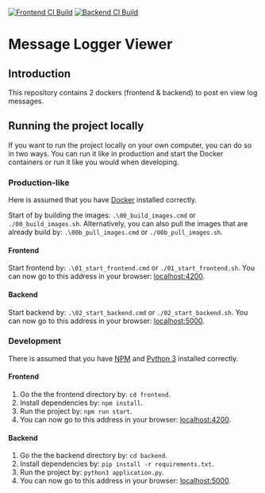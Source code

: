 [![Frontend CI Build](https://img.shields.io/azure-devops/build/joachimveulemans/3fbff01b-aee2-4a9f-9e6c-c18be3511772/13?label=Frontend%20CI%20Build)](https://dev.azure.com/JoachimVeulemans/message-logger-viewer/_build?definitionId=13)
[![Backend CI Build](https://img.shields.io/azure-devops/build/joachimveulemans/3fbff01b-aee2-4a9f-9e6c-c18be3511772/11?label=Backend%20CI%20Build)](https://dev.azure.com/JoachimVeulemans/message-logger-viewer/_build?definitionId=11)

# Message Logger Viewer

## Introduction

This repository contains 2 dockers (frontend & backend) to post en view log messages.

## Running the project locally

If you want to run the project locally on your own computer, you can do so in two ways. You can run it like in production and start the Docker containers or run it like you would when developing.

### Production-like

Here is assumed that you have [Docker](https://www.docker.com/get-started) installed correctly.

Start of by building the images: `.\00_build_images.cmd` or `./00_build_images.sh`. Alternatively, you can also pull the images that are already build by: `.\00b_pull_images.cmd` or `./00b_pull_images.sh`.

#### Frontend

Start frontend by: `.\01_start_frontend.cmd` or `./01_start_frontend.sh`. You can now go to this address in your browser: [localhost:4200](http://localhost:4200).

#### Backend

Start backend by: `.\02_start_backend.cmd` or `./02_start_backend.sh`. You can now go to this address in your browser: [localhost:5000](http://localhost:5000).

### Development

There is assumed that you have [NPM](https://www.npmjs.com/) and [Python 3](https://www.python.org/downloads/) installed correctly.

#### Frontend

1. Go the the frontend directory by: `cd frontend`.
2. Install dependencies by: `npm install`.
3. Run the project by: `npm run start`.
4. You can now go to this address in your browser: [localhost:4200](http://localhost:4200).

#### Backend

1. Go the the backend directory by: `cd backend`.
2. Install dependencies by: `pip install -r requirements.txt`.
3. Run the project by: `python3 application.py`.
4. You can now go to this address in your browser: [localhost:5000](http://localhost:5000).
